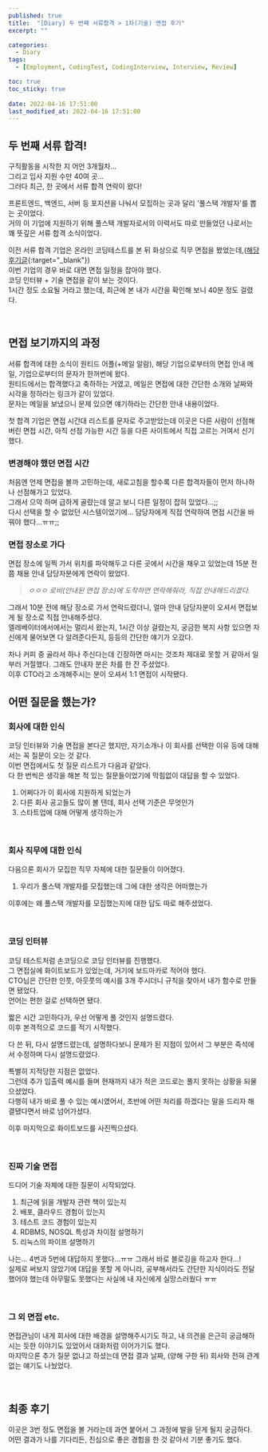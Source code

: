 ```yaml
---
published: true
title:  "[Diary] 두 번째 서류합격 > 1차(기술) 면접 후기"
excerpt: ""

categories:
  - Diary
tags:
  - [Employment, CodingTest, CodingInterview, Interview, Review]

toc: true
toc_sticky: true
 
date: 2022-04-16 17:51:00
last_modified_at: 2022-04-16 17:51:00
---
```


## 두 번째 서류 합격!  
구직활동을 시작한 지 어언 3개월차...  
그리고 입사 지원 수만 40여 곳...  
그러다 최근, 한 곳에서 서류 합격 연락이 왔다!  

프론트엔드, 백엔드, 서버 등 포지션을 나눠서 모집하는 곳과 달리 '풀스택 개발자'를 뽑는 곳이었다.  
거의 이 기업에 지원하기 위해 풀스택 개발자로서의 이력서도 따로 만들었던 나로서는 꽤 뜻깊은 서류 합격 소식이었다.  

이전 서류 합격 기업은 온라인 코딩테스트를 본 뒤 화상으로 직무 면접을 봤었는데,([해당 후기글](https://mialee-luvcat.github.io/diary/diary-first-interview/){:target="_blank"})  
이번 기업의 경우 바로 대면 면접 일정을 잡아야 했다.  
코딩 인터뷰 + 기술 면접을 같이 보는 것이다.  
1시간 정도 소요될 거라고 했는데, 최근에 본 내가 시간을 확인해 보니 40분 정도 걸렸다.  

<br>

## 면접 보기까지의 과정  
서류 합격에 대한 소식이 원티드 어플(+메일 알람), 해당 기업으로부터의 면접 안내 메일, 기업으로부터의 문자가 한꺼번에 왔다.  
원티드에서는 합격했다고 축하하는 거였고, 메일은 면접에 대한 간단한 소개와 날짜와 시각을 정하라는 링크가 같이 있었다.  
문자는 메일을 보냈으니 문제 있으면 얘기하라는 간단한 안내 내용이었다.  

첫 합격 기업은 면접 시간대 리스트를 문자로 주고받았는데 이곳은 다른 사람이 선점해 버린 면접 시간, 아직 선점 가능한 시간 등을 다른 사이트에서 직접 고르는 거여서 신기했다.  

### 변경해야 했던 면접 시간  
처음엔 언제 면접을 볼까 고민하는데, 새로고침을 할수록 다른 합격자들이 먼저 하나하나 선점해가고 있었다.   
그래서 으악 하며 급하게 골랐는데 알고 보니 다른 일정이 잡혀 있었다...;;  
다시 선택을 할 수 없었던 시스템이었기에... 담당자에게 직접 연락하여 면접 시간을 바꿔야 했다...ㅠㅠ;;  

### 면접 장소로 가다  
면접 장소에 일찍 가서 위치를 파악해두고 다른 곳에서 시간을 채우고 있었는데 15분 전쯤 채용 안내 담당자분에게 연락이 왔었다.  

> _ㅇㅇㅇ 로비(안내된 면접 장소)에 도착하면 연락해줘라, 직접 안내해드리겠다._  

그래서 10분 전에 해당 장소로 가서 연락드렸더니, 얼마 안내 담당자분이 오셔서 면접보게 될 장소로 직접 안내해주셨다.  
엘레베이터에서에서는 멀리서 왔는지, 1시간 이상 걸렸는지, 궁금한 복지 사항 있으면 자신에게 물어보면 다 알려준다든지, 등등의 간단한 얘기가 오갔다.  

차나 커피 중 골라서 하나 주신다는데 긴장하면 마시는 것조차 제대로 못할 거 같아서 일부러 거절했다. 그래도 안내자 분은 차를 한 잔 주셨었다.  
이후 CTO라고 소개해주시는 분이 오셔서 1:1 면접이 시작됐다.  

## 어떤 질문을 했는가?  

### 회사에 대한 인식  
코딩 인터뷰와 기술 면접을 본다곤 했지만, 자기소개나 이 회사를 선택한 이유 등에 대해서는 꼭 질문이 오는 것 같다.  
이번 면접에서도 첫 질문 리스트가 다음과 같았다.  
다 한 번씩은 생각을 해본 적 있는 질문들이었기에 막힘없이 대답을 할 수 있었다.  

1. 어쩌다가 이 회사에 지원하게 되었는가  
2. 다른 회사 공고들도 많이 볼 텐데, 회사 선택 기준은 무엇인가  
3. 스타트업에 대해 어떻게 생각하는가  

<br>  

### 회사 직무에 대한 인식  

다음으론 회사가 모집한 직무 자체에 대한 질문들이 이어졌다.  

1. 우리가 풀스택 개발자를 모집했는데 그에 대한 생각은 어떠했는가  

이후에는 왜 풀스택 개발자를 모집했는지에 대한 답도 따로 해주셨었다.  

<br>

### 코딩 인터뷰  

코딩 테스트처럼 손코딩으로 코딩 인터뷰를 진행했다.  
그 면접실에 화이트보드가 있었는데, 거기에 보드마카로 적어야 했다.  
CTO님은 간단한 인풋, 아웃풋의 예시를 3개 주시더니 규칙을 찾아서 내가 함수로 만들면 됐었다.  
언어는 편한 걸로 선택하면 됐다.  

짧은 시간 고민하다가, 우선 어떻게 풀 것인지 설명드렸다.  
이후 본격적으로 코드를 적기 시작했다.  

다 쓴 뒤, 다시 설명드렸는데, 설명하다보니 문제가 된 지점이 있어서 그 부분은 즉석에서 수정하며 다시 설명드렸었다.  

특별히 지적당한 지점은 없었다.  
그런데 추가 입출력 예시를 들며 현재까지 내가 적은 코드로는 풀지 못하는 상황을 되물으셨었다.  
다행히 내가 바로 풀 수 있는 예시였어서, 초반에 어떤 처리를 하겠다는 말을 드리자 해결됐다면서 바로 넘어가셨다.  

이후 마지막으로 화이트보드를 사진찍으셨다.  

<br>

### 진짜 기술 면접  

드디어 기술 자체에 대한 질문이 시작되었다.  

1. 최근에 읽을 개발자 관련 책이 있는지  
2. 배포, 클라우드 경험이 있는지  
3. 테스트 코드 경험이 있는지  
4. RDBMS, NOSQL 특성과 차이점 설명하기  
5. 리눅스의 파이프 설명하기  

나는... 4번과 5번에 대답하지 못했다...ㅠㅠ 그래서 바로 블로깅을 하고자 한다...!  
실제로 써보지 않았기에 대답을 못할 게 아니라, 공부해서라도 간단한 지식이라도 전달했어야 했는데 아무말도 못했다는 사실에 내 자신에게 실망스러웠다 ㅠㅠ  

<br>

### 그 외 면접 etc.  

면접관님이 내게 회사에 대한 배경을 설명해주시기도 하고, 내 의견을 은근히 궁금해하시는 듯한 이야기도 있었어서 대화처럼 이어가기도 했다.  
마지막으론 추가 질문 없냐고 하셨는데 면접 결과 날짜, (양해 구한 뒤) 회사와 전혀 관계없는 얘기도 나눴었다.  

<br>

## 최종 후기  

이곳은 3번 정도 면접을 볼 거라는데 과연 붙어서 그 과정에 발을 딛게 될지 궁금하다.  
어떤 결과가 나를 기다리든, 진심으로 좋은 경험을 한 것 같아서 기분 좋기도 했다.  


<br>  
<br>
